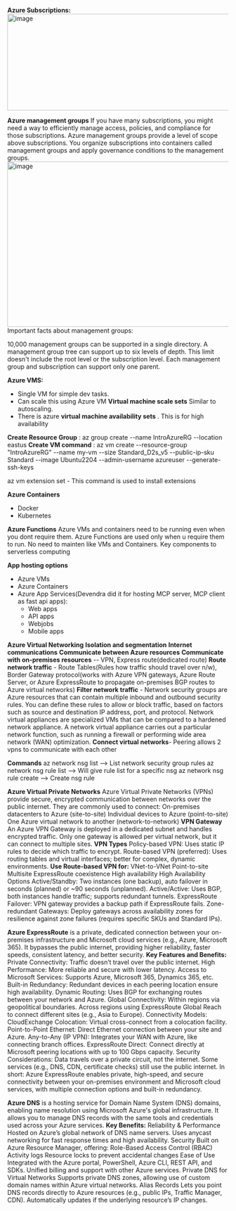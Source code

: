 **Azure Subscriptions:**
<img width="520" height="220" alt="image" src="https://github.com/user-attachments/assets/fa7aba84-ada3-4706-b9a6-d126b1876776" />

**Azure management groups**
If you have many subscriptions, you might need a way to efficiently manage access, policies, and compliance for those subscriptions. Azure management groups provide a level of scope above subscriptions. You organize subscriptions into containers called management groups and apply governance conditions to the management groups.
<img width="608" height="376" alt="image" src="https://github.com/user-attachments/assets/fffbd156-3b3b-42ad-943a-9f95fece2527" />
Important facts about management groups:

10,000 management groups can be supported in a single directory.
A management group tree can support up to six levels of depth. This limit doesn't include the root level or the subscription level.
Each management group and subscription can support only one parent.

**Azure VMS:**
- Single VM for simple dev tasks.
- Can scale this using Azure VM **Virtual machine scale sets** Similar to autoscaling.
- There is azure **virtual machine availability sets** . This is for high availability

**Create Resource Group** : az group create --name IntroAzureRG --location eastus
**Create VM command** : 
az vm create --resource-group "IntroAzureRG" --name my-vm --size Standard_D2s_v5 --public-ip-sku Standard --image Ubuntu2204 --admin-username azureuser --generate-ssh-keys

az vm extension set - This command is used to install extensions

**Azure Containers**
- Docker
- Kubernetes

**Azure Functions**
Azure VMs and containers need to be running even when you dont require them. Azure Functions are used only when u require them to run. No need to mainten like VMs and Containers. Key components to serverless computing

**App hosting options**
- Azure VMs
- Azure Containers
- Azure App Services(Devendra did it for hosting MCP server, MCP client as fast api apps):
    - Web apps
    - API apps
    - Webjobs
    - Mobile apps

**Azure Virtual Networking**
**Isolation and segmentation**
**Internet communications**
**Communicate between Azure resources**
**Communicate with on-premises resources** -- VPN, Express route(dedicated route)
**Route network traffic** - Route Tables(Rules how traffic should travel over n/w), Border Gateway protocol(works with Azure VPN gateways, Azure Route Server, or Azure ExpressRoute to propagate on-premises BGP routes to Azure virtual networks)
**Filter network traffic** - Network security groups are Azure resources that can contain multiple inbound and outbound security rules. You can define these rules to allow or block traffic, based on factors such as source and destination IP address, port, and protocol.
Network virtual appliances are specialized VMs that can be compared to a hardened network appliance. A network virtual appliance carries out a particular network function, such as running a firewall or performing wide area network (WAN) optimization.
**Connect virtual networks**- Peering allows 2 vpns to communicate with each other

**Commands**
az network nsg list  --> List network security group rules
az network nsg rule list --> Will give rule list for a specific nsg 
az network nsg rule create --> Create nsg rule

**Azure Virtual Private Networks**
Azure Virtual Private Networks (VPNs) provide secure, encrypted communication between networks over the public internet. They are commonly used to connect:
On-premises datacenters to Azure (site-to-site)
Individual devices to Azure (point-to-site)
One Azure virtual network to another (network-to-network)
**VPN Gateway**
An Azure VPN Gateway is deployed in a dedicated subnet and handles encrypted traffic. Only one gateway is allowed per virtual network, but it can connect to multiple sites.
**VPN Types**
Policy-based VPN: Uses static IP rules to decide which traffic to encrypt.
Route-based VPN (preferred): Uses routing tables and virtual interfaces; better for complex, dynamic environments.
**Use Route-based VPN for:**
VNet-to-VNet
Point-to-site
Multisite
ExpressRoute coexistence
High availability
High Availability Options
Active/Standby: Two instances (one backup), auto failover in seconds (planned) or ~90 seconds (unplanned).
Active/Active: Uses BGP, both instances handle traffic; supports redundant tunnels.
ExpressRoute Failover: VPN gateway provides a backup path if ExpressRoute fails.
Zone-redundant Gateways: Deploy gateways across availability zones for resilience against zone failures (requires specific SKUs and Standard IPs).

**Azure ExpressRoute** is a private, dedicated connection between your on-premises infrastructure and Microsoft cloud services (e.g., Azure, Microsoft 365). It bypasses the public internet, providing higher reliability, faster speeds, consistent latency, and better security.
**Key Features and Benefits:**
Private Connectivity: Traffic doesn’t travel over the public internet.
High Performance: More reliable and secure with lower latency.
Access to Microsoft Services: Supports Azure, Microsoft 365, Dynamics 365, etc.
Built-in Redundancy: Redundant devices in each peering location ensure high availability.
Dynamic Routing: Uses BGP for exchanging routes between your network and Azure.
Global Connectivity:
Within regions via geopolitical boundaries.
Across regions using ExpressRoute Global Reach to connect different sites (e.g., Asia to Europe).
Connectivity Models:
CloudExchange Colocation: Virtual cross-connect from a colocation facility.
Point-to-Point Ethernet: Direct Ethernet connection between your site and Azure.
Any-to-Any (IP VPN): Integrates your WAN with Azure, like connecting branch offices.
ExpressRoute Direct: Connect directly at Microsoft peering locations with up to 100 Gbps capacity.
Security Considerations:
Data travels over a private circuit, not the internet.
Some services (e.g., DNS, CDN, certificate checks) still use the public internet.
In short: Azure ExpressRoute enables private, high-speed, and secure connectivity between your on-premises environment and Microsoft cloud services, with multiple connection options and built-in redundancy.

**Azure DNS** is a hosting service for Domain Name System (DNS) domains, enabling name resolution using Microsoft Azure's global infrastructure. It allows you to manage DNS records with the same tools and credentials used across your Azure services.
**Key Benefits:**
Reliability & Performance
Hosted on Azure’s global network of DNS name servers.
Uses anycast networking for fast response times and high availability.
Security
Built on Azure Resource Manager, offering:
Role-Based Access Control (RBAC)
Activity logs
Resource locks to prevent accidental changes
Ease of Use
Integrated with the Azure portal, PowerShell, Azure CLI, REST API, and SDKs.
Unified billing and support with other Azure services.
Private DNS for Virtual Networks
Supports private DNS zones, allowing use of custom domain names within Azure virtual networks.
Alias Records
Lets you point DNS records directly to Azure resources (e.g., public IPs, Traffic Manager, CDN).
Automatically updates if the underlying resource’s IP changes.





